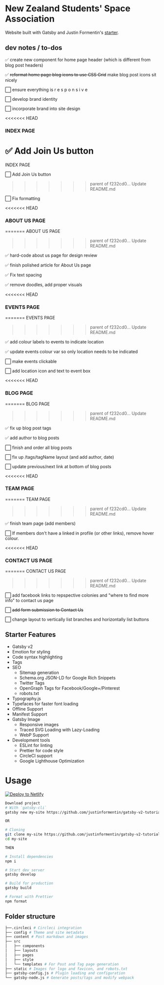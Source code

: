 # New Zealand Students' Space Association
Website built with Gatsby and Justin Formentin's <a href="https://github.com/justinformentin/gatsby-v2-tutorial-starter">starter</a>.

## dev notes / to-dos
:white_check_mark: create new component for home page header (which is different from blog post headers)

:white_check_mark: <strike>reformat home page blog icons to use CSS Grid</strike> make blog post icons sit nicely

:white_large_square: ensure everything is r e s p o n s i v e

:white_large_square: develop brand identity

:white_large_square: incorporate brand into site design


<<<<<<< HEAD
### INDEX PAGE

:white_check_mark: Add Join Us button
=======
INDEX PAGE

:white_large_square: Add Join Us button
>>>>>>> parent of f232cd0... Update README.md

:white_large_square: Fix formatting


<<<<<<< HEAD

### ABOUT US PAGE
=======
ABOUT US PAGE
>>>>>>> parent of f232cd0... Update README.md

:white_check_mark: hard-code about us page for design review

:white_check_mark: finish polished article for About Us page

:white_check_mark: Fix text spacing

:white_check_mark: remove doodles, add proper visuals


<<<<<<< HEAD

### EVENTS PAGE
=======
EVENTS PAGE
>>>>>>> parent of f232cd0... Update README.md

:white_check_mark: add colour labels to events to indicate location

:white_check_mark: update events colour var so only location needs to be indicated

:white_large_square: make events clickable

:white_large_square: add location icon and text to event box


<<<<<<< HEAD

### BLOG PAGE
=======
BLOG PAGE
>>>>>>> parent of f232cd0... Update README.md

:white_check_mark: fix up blog post tags 

:white_check_mark: add author to blog posts

:white_large_square: finish and order all blog posts

:white_large_square: fix up /tags/tagName layout (and add author, date)

:white_large_square: update previous/next link at bottom of blog posts


<<<<<<< HEAD

### TEAM PAGE
=======
TEAM PAGE
>>>>>>> parent of f232cd0... Update README.md

:white_check_mark: finish team page (add members)

:white_large_square: If members don't have a linked in profile (or other links), remove hover colour.


<<<<<<< HEAD

### CONTACT US PAGE
=======
CONTACT US PAGE
>>>>>>> parent of f232cd0... Update README.md

:white_large_square: add facebook links to repspective colonies and "where to find more info" to contact us page

:white_large_square: <strike>add form submission to Contact Us</strike>

:white_large_square: change layout to vertically list branches and horizontally list buttons

## Starter Features

- Gatsby v2
- Emotion for styling
- Code syntax highlighting
- Tags
- SEO
  - Sitemap generation
  - Schema.org JSON-LD for Google Rich Snippets
  - Twitter Tags
  - OpenGraph Tags for Facebook/Google+/Pinterest
  - robots.txt
- Typography.js
- Typefaces for faster font loading
- Offline Support
- Manifest Support
- Gatsby Image
  - Responsive images
  - Traced SVG Loading with Lazy-Loading
  - WebP Support
- Development tools
  - ESLint for linting
  - Prettier for code style
  - CircleCI support
  - Google Lighthouse Optimization

# Usage

[![Deploy to Netlify](https://www.netlify.com/img/deploy/button.svg)](https://app.netlify.com/start/deploy?repository=https://github.com/justinformentin/gatsby-v2-tutorial-starter)

```bash
Download project
# With `gatsby-cli`
gatsby new my-site https://github.com/justinformentin/gatsby-v2-tutorial-starter

OR

# Cloning
git clone my-site https://github.com/justinformentin/gatsby-v2-tutorial-starter.git
cd my-site

THEN

# Install dependencies
npm i

# Start dev server
gatsby develop

# Build for production
gatsby build

# Format with Prettier
npm format

```

## Folder structure
```bash
├──.circleci # Circleci integration
├── config # Theme and site metadata
├── content # Post markdown and images
├── src
│   ├── components
│   ├── layouts
│   ├── pages
│   ├── style
│   └── templates # For Post and Tag page generation
├── static # Images for logo and favicon, and robots.txt
├── gatsby-config.js # Plugin loading and configuration
└── gatsby-node.js # Generate posts/tags and modify webpack
```
